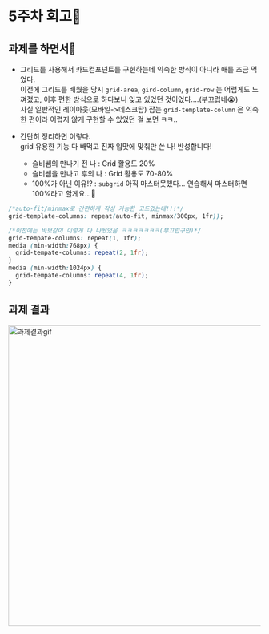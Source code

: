 # 5주차 회고🍎

## 과제를 하면서💬

- 그리드를 사용해서 카드컴포넌트를 구현하는데 익숙한 방식이 아니라 애를 조금 먹었다.  
  이전에 그리드를 배웠을 당시 `grid-area`, `gird-column`, `grid-row` 는 어렵게도 느껴졌고, 이후 편한 방식으로 하다보니 잊고 있었던 것이었다....(부끄럽네😭)  
  사실 일반적인 레이아웃(모바일->데스크탑) 잡는 `grid-template-column` 은 익숙한 편이라 어렵지 않게 구현할 수 있었던 걸 보면 ㅋㅋ..

- 간단히 정리하면 이렇다.  
  grid 유용한 기능 다 빼먹고 진짜 입맛에 맞춰만 쓴 나! 반성합니다!
  - 슬비쌤의 만나기 전 나 : Grid 활용도 20%
  - 슬비쌤을 만나고 후의 나 : Grid 활용도 70-80%
  - 100%가 아닌 이유!? : `subgrid` 아직 마스터못했다... 연습해서 마스터하면 100%라고 할게요...🫡

```css
/*auto-fit/minmax로 간편하게 작성 가능한 코드였는데!!!*/
grid-template-columns: repeat(auto-fit, minmax(300px, 1fr));

/*이전에는 바보같이 이렇게 다 나눴었음 ㅋㅋㅋㅋㅋㅋㅋ(부끄럽구만)*/
grid-tempate-columns: repeat(1, 1fr);
media (min-width:768px) {
  grid-tempate-columns: repeat(2, 1fr);
}
media (min-width:1024px) {
  grid-tempate-columns: repeat(4, 1fr);
}
```

## 과제 결과

<img src="./img/apple-ex.gif" alt="과제결과gif" width=600 />
